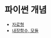 # 파이썬 개념
* [자료형](./자료형/)<br/>
* [내장함수, 모듈](./%EB%82%B4%EC%9E%A5%ED%95%A8%EC%88%98%2C%20%EB%AA%A8%EB%93%88/)<br/>